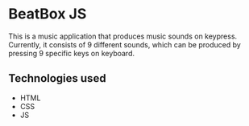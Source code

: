 # BeatBox JS
This is a music application that produces music sounds on keypress. <br>
Currently, it consists of 9 different sounds, which can be produced by pressing 9 specific keys on keyboard.

## Technologies used
- HTML
- CSS
- JS
